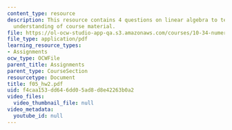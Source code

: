 ```yaml
---
content_type: resource
description: This resource contains 4 questions on linear algebra to test students
  understanding of course material.
file: https://ol-ocw-studio-app-qa.s3.amazonaws.com/courses/10-34-numerical-methods-applied-to-chemical-engineering-fall-2005/f4caa153dd646dd05ad8d8e42263b0a2_f05_hw2.pdf
file_type: application/pdf
learning_resource_types:
- Assignments
ocw_type: OCWFile
parent_title: Assignments
parent_type: CourseSection
resourcetype: Document
title: f05_hw2.pdf
uid: f4caa153-dd64-6dd0-5ad8-d8e42263b0a2
video_files:
  video_thumbnail_file: null
video_metadata:
  youtube_id: null
---
```

